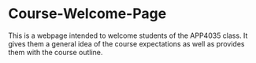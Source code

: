 # Course-Welcome-Page
This is a webpage intended to welcome students of the APP4035 class. It gives them a general idea of the course expectations as well as provides them with the course outline. 

